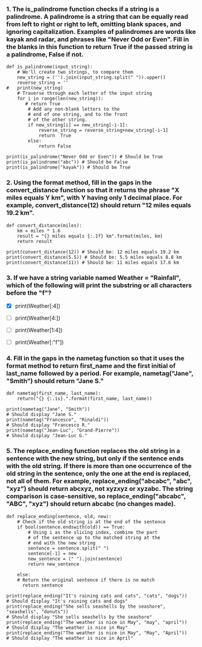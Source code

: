 ### 1. The is_palindrome function checks if a string is a palindrome. A palindrome is a string that can be equally read from left to right or right to left, omitting blank spaces, and ignoring capitalization. Examples of palindromes are words like kayak and radar, and phrases like "Never Odd or Even". Fill in the blanks in this function to return True if the passed string is a palindrome, False if not.
```
def is_palindrome(input_string):
	# We'll create two strings, to compare them
	new_string = ('').join(input_string.split(" ")).upper()
	reverse_string = ''
# 	print(new_string)
	# Traverse through each letter of the input string
	for i in range(len(new_string)):
	   # return True
		# Add any non-blank letters to the 
		# end of one string, and to the front
		# of the other string. 
		if new_string[i] == new_string[-i-1]:
		    reverse_string = reverse_string+new_string[-i-1]
		    return  True
		else:
		    return False

print(is_palindrome("Never Odd or Even")) # Should be True
print(is_palindrome("abc")) # Should be False
print(is_palindrome("kayak")) # Should be True
```

### 2. Using the format method, fill in the gaps in the convert_distance function so that it returns the phrase "X miles equals Y km", with Y having only 1 decimal place. For example, convert_distance(12) should return "12 miles equals 19.2 km".
```
def convert_distance(miles):
	km = miles * 1.6
	result = "{} miles equals {:.1f} km".format(miles, km)
	return result

print(convert_distance(12)) # Should be: 12 miles equals 19.2 km
print(convert_distance(5.5)) # Should be: 5.5 miles equals 8.8 km
print(convert_distance(11)) # Should be: 11 miles equals 17.6 km
```

### 3. If we have a string variable named Weather = "Rainfall", which of the following will print the substring or all characters before the "f"?

- [x] print(Weather[:4])

- [ ] print(Weather[4:])

- [ ] print(Weather[1:4])

- [ ] print(Weather[:"f"])

### 4. Fill in the gaps in the nametag function so that it uses the format method to return first_name and the first initial of last_name followed by a period. For example, nametag("Jane", "Smith") should return "Jane S."
```
def nametag(first_name, last_name):
	return("{} {:.1s}.".format(first_name, last_name))

print(nametag("Jane", "Smith")) 
# Should display "Jane S." 
print(nametag("Francesco", "Rinaldi")) 
# Should display "Francesco R." 
print(nametag("Jean-Luc", "Grand-Pierre")) 
# Should display "Jean-Luc G." 
```

### 5. The replace_ending function replaces the old string in a sentence with the new string, but only if the sentence ends with the old string. If there is more than one occurrence of the old string in the sentence, only the one at the end is replaced, not all of them. For example, replace_ending("abcabc", "abc", "xyz") should return abcxyz, not xyzxyz or xyzabc. The string comparison is case-sensitive, so replace_ending("abcabc", "ABC", "xyz") should return abcabc (no changes made).
```
def replace_ending(sentence, old, new):
	# Check if the old string is at the end of the sentence 
	if bool(sentence.endswith(old)) == True:
		# Using i as the slicing index, combine the part
		# of the sentence up to the matched string at the 
		# end with the new string
		sentence = sentence.split(" ")
		sentence[-1] = new
		new_sentence = (" ").join(sentence)
		return new_sentence
		
	else:
	# Return the original sentence if there is no match 
	  return sentence
	
print(replace_ending("It's raining cats and cats", "cats", "dogs")) 
# Should display "It's raining cats and dogs"
print(replace_ending("She sells seashells by the seashore", "seashells", "donuts")) 
# Should display "She sells seashells by the seashore"
print(replace_ending("The weather is nice in May", "may", "april")) 
# Should display "The weather is nice in May"
print(replace_ending("The weather is nice in May", "May", "April")) 
# Should display "The weather is nice in April"
```
